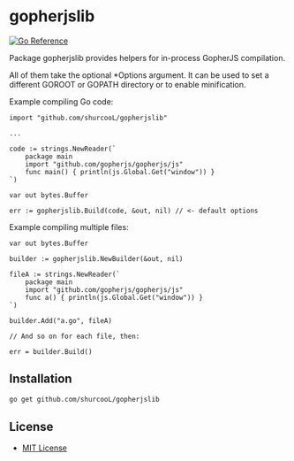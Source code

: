 gopherjslib
===========

[![Go Reference](https://pkg.go.dev/badge/github.com/shurcooL/gopherjslib.svg)](https://pkg.go.dev/github.com/shurcooL/gopherjslib)

Package gopherjslib provides helpers for in-process GopherJS compilation.

All of them take the optional *Options argument. It can be used to set
a different GOROOT or GOPATH directory or to enable minification.

Example compiling Go code:

	import "github.com/shurcooL/gopherjslib"

	...

	code := strings.NewReader(`
		package main
		import "github.com/gopherjs/gopherjs/js"
		func main() { println(js.Global.Get("window")) }
	`)

	var out bytes.Buffer

	err := gopherjslib.Build(code, &out, nil) // <- default options

Example compiling multiple files:

	var out bytes.Buffer

	builder := gopherjslib.NewBuilder(&out, nil)

	fileA := strings.NewReader(`
		package main
		import "github.com/gopherjs/gopherjs/js"
		func a() { println(js.Global.Get("window")) }
	`)

	builder.Add("a.go", fileA)

	// And so on for each file, then:

	err = builder.Build()

Installation
------------

```sh
go get github.com/shurcooL/gopherjslib
```

License
-------

-	[MIT License](LICENSE)
